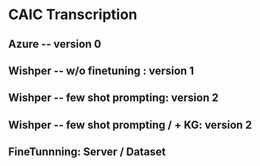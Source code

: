 # CAIC Transcription

## Azure -- version 0 
## Wishper -- w/o finetuning : version 1
## Wishper -- few shot prompting: version 2
## Wishper -- few shot prompting / + KG: version 2
## FineTunnning: Server / Dataset
